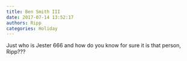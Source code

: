 ```yaml
---
title: Ben Smith III
date: 2017-07-14 13:52:17
authors: Ripp
categories: Holiday
---
```


 Just who is Jester 666 and how do you know for sure it is that person, Ripp???